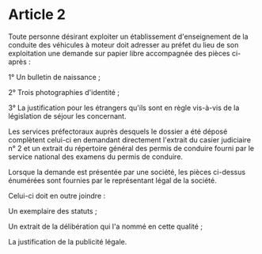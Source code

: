 # Article 2

Toute personne désirant exploiter un établissement d'enseignement de la conduite des véhicules à moteur doit adresser au préfet du lieu de son exploitation une demande sur papier libre accompagnée des pièces ci-après :

1° Un bulletin de naissance ;

2° Trois photographies d'identité ;

3° La justification pour les étrangers qu'ils sont en règle vis-à-vis de la législation de séjour les concernant.

Les services préfectoraux auprès desquels le dossier a été déposé complètent celui-ci en demandant directement l'extrait du casier judiciaire n° 2 et un extrait du répertoire général des permis de conduire fourni par le service national des examens du permis de conduire.

Lorsque la demande est présentée par une société, les pièces ci-dessus énumérées sont fournies par le représentant légal de la société.

Celui-ci doit en outre joindre :

Un exemplaire des statuts ;

Un extrait de la délibération qui l'a nommé en cette qualité ;

La justification de la publicité légale.
